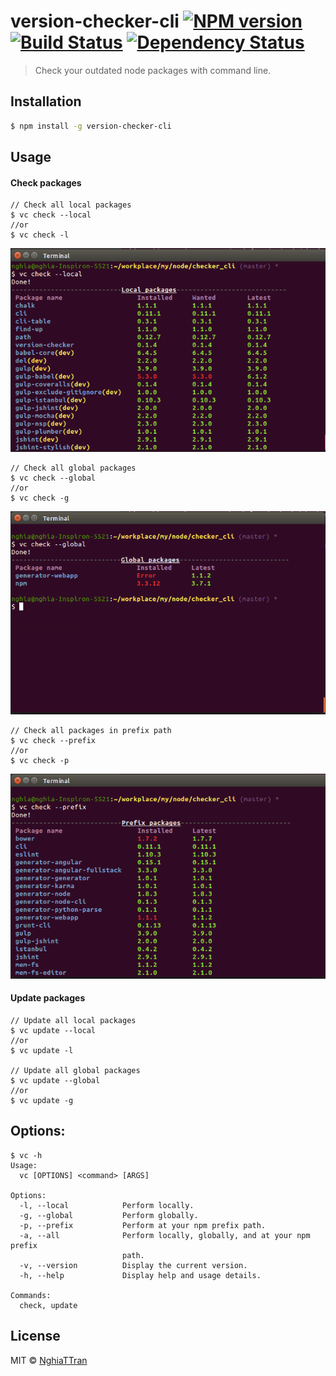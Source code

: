 # version-checker-cli [![NPM version][npm-image]][npm-url] [![Build Status][travis-image]][travis-url] [![Dependency Status][daviddm-image]][daviddm-url] 

> Check your outdated node packages with command line.

## Installation

```sh
$ npm install -g version-checker-cli
```

## Usage

#### Check packages

```
// Check all local packages
$ vc check --local
//or
$ vc check -l
```

![image](./local.png)

```
// Check all global packages
$ vc check --global
//or
$ vc check -g
```

![image](./global.png)

```
// Check all packages in prefix path
$ vc check --prefix
//or
$ vc check -p
```

![image](./prefix.png)

#### Update packages

```
// Update all local packages
$ vc update --local
//or
$ vc update -l

// Update all global packages
$ vc update --global
//or
$ vc update -g
```

## Options:

```
$ vc -h
Usage:
  vc [OPTIONS] <command> [ARGS]

Options: 
  -l, --local            Perform locally.
  -g, --global           Perform globally.
  -p, --prefix           Perform at your npm prefix path.
  -a, --all              Perform locally, globally, and at your npm prefix 
                         path. 
  -v, --version          Display the current version.
  -h, --help             Display help and usage details.

Commands: 
  check, update

```

## License

MIT © [NghiaTTran]()

<!-- [![Coverage percentage][coveralls-image]][coveralls-url] -->

[npm-image]: https://badge.fury.io/js/version-checker-cli.svg
[npm-url]: https://npmjs.org/package/version-checker-cli
[travis-image]: https://travis-ci.org/nghiattran/version-checker-cli.svg?branch=master
[travis-url]: https://travis-ci.org/nghiattran/version-checker-cli
[daviddm-image]: https://david-dm.org/nghiattran/version-checker-cli.svg?theme=shields.io
[daviddm-url]: https://david-dm.org/nghiattran/version-checker-cli
[coveralls-image]: https://coveralls.io/repos/nghiattran/version-checker-cli/badge.svg
[coveralls-url]: https://coveralls.io/r/nghiattran/version-checker-clitran/version-checker-cli
